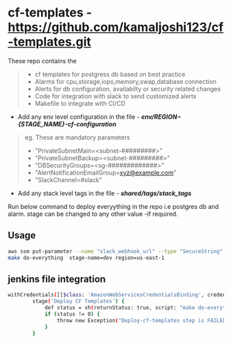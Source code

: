 # cf-templates - https://github.com/kamaljoshi123/cf-templates.git
These repo contains the 
> * cf templates for postgress db based on best practice
> * Alarms for cpu,storage,iops,memory,swap,database connection
> * Alerts for db configuration, availabilty or security related changes
> * Code for integration with slack to send customized alerts
> * Makefile to integrate with CI/CD


* Add any env level configuration in the file - _**env/${REGION}-${STAGE_NAME}-cf-configuration**_
> eg. These are mandatory parameters
>    * "PrivateSubnetMain=<subnet-#########>"
>    * "PrivateSubnetBackup=<subnet-#########>"
>    * "DBSecurityGroups=<sg-#############>"
>    * "AlertNotificationEmailGroup=<xyz@example.com>"
>    * "SlackChannel=#slack"

* Add any stack level tags in the file - _**shared/tags/stack_tags**_


 Run below command to deploy everyything in the repo i.e postgres db and alarm. stage can be changed to any other value -if required.
 ## Usage
 ```sh
 aws ssm put-parameter --name "slack_webhook_url" --type "SecureString" --value "${slack_webhook_url}" --overwrite
 make do-everything  stage-name=dev region=us-east-1
 ```


## jenkins file integration
>
```sh 
withCredentials([[$class: 'AmazonWebServicesCredentialsBinding', credentialsId: <>, accessKeyVariable: 'AWS_ACCESS_KEY_ID', secretKeyVariable: 'AWS_SECRET_ACCESS_KEY']]) {
        stage('Deploy CF Templates') {
            def status = sh(returnStatus: true, script: "make do-everything  stage-name=dev region=us-east-1")
            if (status != 0) {
                throw new Exception("Deploy-cf-templates step is FAILED")
            }
        }
```